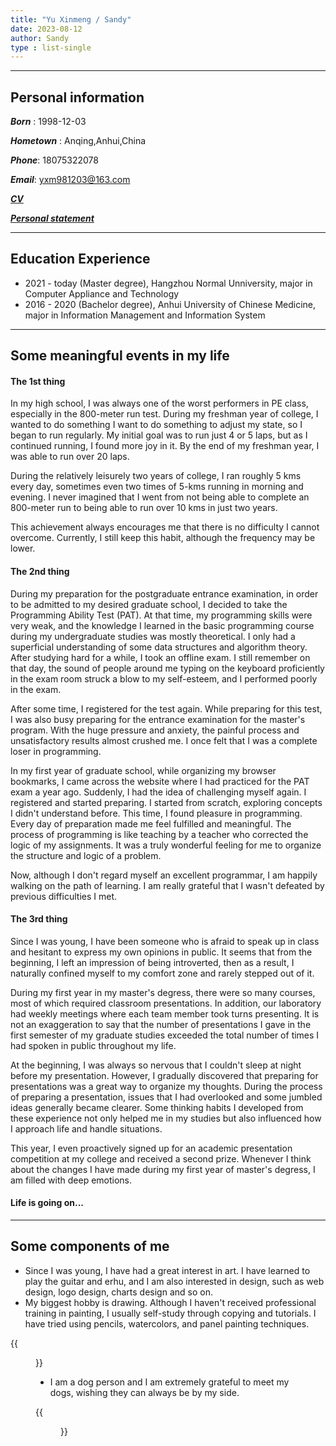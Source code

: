 ```yaml
---
title: "Yu Xinmeng / Sandy"
date: 2023-08-12
author: Sandy
type : list-single
---
```

---

## **Personal information**

***Born*** : 1998-12-03             

***Hometown*** : Anqing,Anhui,China

***Phone***: 18075322078            

***Email***: yxm981203@163.com

[***CV***](https://wooooov.github.io/files/CV.pdf)    

[***Personal statement***](https://wooooov.github.io/files/PersonalStatement.pdf) 



---

## **Education Experience**
- 2021 - today (Master degree), Hangzhou Normal Unniversity, major in Computer Appliance and Technology
- 2016 - 2020 (Bachelor degree), Anhui University of Chinese Medicine, major in Information Management and Information System

---

## **Some meaningful events in my life**
#### The 1st thing
In my high school, I was always one of the worst performers in PE class, especially in the 800-meter run test. During my freshman year of college, I wanted to do something I want to do something to adjust my state, so I began to run regularly. My initial goal was to run just 4 or 5 laps, but as I continued running, I found more joy in it. By the end of my freshman year, I was able to run over 20 laps. 

During the relatively leisurely two years of college, I ran roughly 5 kms every day, sometimes even two times of 5-kms running in morning and evening. I never imagined that I went from not being able to complete an 800-meter run to being able to run over 10 kms in just two years. 

This achievement always encourages me that there is no difficulty I cannot overcome. Currently, I still keep this habit, although the frequency may be lower.

#### The 2nd thing
During my preparation for the postgraduate entrance examination, in order to be admitted to my desired graduate school, I decided to take the Programming Ability Test (PAT). At that time, my programming skills were very weak, and the knowledge I learned in the basic programming course during my undergraduate studies was mostly theoretical. I only had a superficial understanding of some data structures and algorithm theory. After studying hard for a while, I took an offline exam. I still remember on that day, the sound of people around me typing on the keyboard proficiently in the exam room struck a blow to my self-esteem, and I performed poorly in the exam.

After some time, I registered for the test again. While preparing for this test, I was also busy preparing for the entrance examination for the master's program. With the huge pressure and anxiety, the painful process and unsatisfactory results almost crushed me. I once felt that I was a complete loser in programming.

In my first year of graduate school, while organizing my browser bookmarks, I came across the website where I had practiced for the PAT exam a year ago. Suddenly, I had the idea of challenging myself again. I registered and started preparing. I started from scratch, exploring concepts I didn't understand before. This time, I found pleasure in programming. Every day of preparation made me feel fulfilled and meaningful. The process of programming is like teaching by a teacher who corrected the logic of my assignments. It was a truly wonderful feeling for me to organize the structure and logic of a problem.

Now, although I don't regard myself an excellent programmar, I am happily walking on the path of learning. I am really grateful that I wasn't defeated by previous difficulties I met.

#### The 3rd thing
Since I was young, I have been someone who is afraid to speak up in class and hesitant to express my own opinions in public. It seems that from the beginning, I left an impression of being introverted, then as a result, I naturally confined myself to my comfort zone and rarely stepped out of it.

During my first year in my master's degress, there were so many courses, most of which required classroom presentations. In addition, our laboratory had weekly meetings where each team member took turns presenting. It is not an exaggeration to say that the number of presentations I gave in the first semester of my graduate studies exceeded the total number of times I had spoken in public throughout my life.

At the beginning, I was always so nervous that I couldn't sleep at night before my presentation. However, I gradually discovered that preparing for presentations was a great way to organize my thoughts. During the process of preparing a presentation, issues that I had overlooked and some jumbled ideas generally became clearer. Some thinking habits I developed from these experience not only helped me in my studies but also influenced how I approach life and handle situations. 

This year, I even proactively signed up for an academic presentation competition at my college and received a second prize. Whenever I think about the changes I have made during my first year of master's degress, I am filled with deep emotions.

#### Life is going on...

---

## **Some components of me**
- Since I was young, I have had a great interest in art. I have learned to play the guitar and erhu, and I am also interested in design, such as web design, logo design, charts design and so on. 
- My biggest hobby is drawing. Although I haven't received professional training in painting, I usually self-study through copying and tutorials. I have tried using pencils, watercolors, and panel painting techniques.

{{<figure src="/images/sandy.jpg" title="This painting was created by myself using Procreate on iPad" width="300">}}

- I am a dog person and I am extremely grateful to meet my dogs, wishing they can always be by my side.

{{<figure src="/images/mydog.jpg" title="They are Coco, Tiaotiao, and Guagua (from left to right)." width="300">}}


